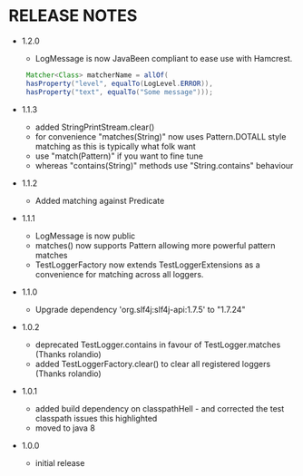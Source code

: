 # RELEASE NOTES

- 1.2.0

  - LogMessage is now JavaBeen compliant to ease use with Hamcrest. 
  ```java
   Matcher<Class> matcherName = allOf(
   hasProperty("level", equalTo(LogLevel.ERROR)),
   hasProperty("text", equalTo("Some message")));
   ```


- 1.1.3

  - added StringPrintStream.clear()
  - for convenience "matches(String)" now uses Pattern.DOTALL style matching as this is typically what folk want
  - use "match(Pattern)" if you want to fine tune
  - whereas "contains(String)" methods use "String.contains" behaviour

- 1.1.2

  - Added matching against Predicate

- 1.1.1

  - LogMessage is now public
  - matches() now supports Pattern allowing more powerful pattern matches
  - TestLoggerFactory now extends TestLoggerExtensions as a convenience for matching across all loggers. 

- 1.1.0

  - Upgrade dependency 'org.slf4j:slf4j-api:1.7.5' to "1.7.24"

- 1.0.2

  - deprecated TestLogger.contains in favour of TestLogger.matches (Thanks rolandio)
  - added TestLoggerFactory.clear() to clear all registered loggers (Thanks rolandio)

- 1.0.1

  - added build dependency on classpathHell - and corrected the test classpath issues this highlighted
  - moved to java 8

- 1.0.0

  - initial release

